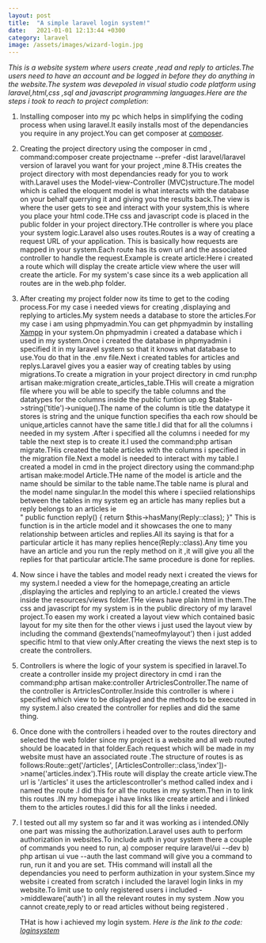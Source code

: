 ```yaml
---
layout: post
title:  "A simple laravel login system!"
date:   2021-01-01 12:13:44 +0300
category: laravel
image: /assets/images/wizard-login.jpg
---
```


_This is a website system where users create ,read and reply to articles.The users need to have an account and be logged in before they do anything in the website.The system was devepoled in visual studio code platform using laravel,html,css ,sql and javascript programming languages.Here are the steps i took to reach to project completion_:

1. Installing composer into my pc which helps in simplifying  the coding process when using laravel.It easily installs most of the dependancies you require in any project.You can get composer at [composer][comp].


2. Creating the project directory using the  composer in cmd , command:composer create projectname --prefer -dist laravel/laravel version of laravel you want for your project ,mine 8.THis creates the project directory with most dependancies ready for you to work with.Laravel uses the Model-view-Controller (MVC)structure.The model which is called the eloquent model is what interacts with the database on your behalf querrying it and giving you the results back.The view is where the user gets to see  and interact with your system,this is where you place your html code.THe css and javascript code  is placed in the public folder in your project directory.THe controller is where you place your system logic.Laravel also uses routes.Routes is a way of creating a request URL of your application. This is basically how  requests are mapped in your system.Each route has its own url and the associated controller to handle the request.Example is create article:Here i created a route which will display the create article view where the user will create the article. For my system's case since its a web application all routes are in the web.php folder.

3.  After creating my project folder  now its time to get to the coding process.For my case i needed views for creating ,displaying and replying to articles.My system needs a database to store the articles.For my case i am using phpmyadmin.You can get phpmyadmin by installing [Xampp][xam] in your system.On phpmyadmin i created a database which i  used in my system.Once i created the database in phpmyadmin i specified it in my laravel system so that it knows what database to use.You do that in the .env file.Next i created  tables for articles and replys.Laravel gives you a easier way of creating tables  by using migrations.To create a migration in your project directory in cmd run:php artisan make:migration create_articles_table.THis will create a migration file where you will be able to specify the table columns and the datatypes for the columns  inside the public funtion up.eg $table->string('title')->unique().The name of the column is title the datatype it stores is string and the unique function specifies tha each row should be unique,articles cannot have the same title.I did that for all the columns i needed in my system .After i specified all the columns i needed for my table the next step is to create it.I used the command:php artisan migrate.THis created the table articles with the columns i specified in the migration file.Next  a model is needed to interact with my  table.I  created a model in cmd in the project directory using the command:php artisan make:model Article.THe name of the model is article and the name should be similar to the table name.The table name is plural and the model name singular.In the model this where i speciied  relationships between the tables in my system eg an article has many replies but a reply belongs to an articles ie  
   " public function reply()
    {
        return $this->hasMany(Reply::class);
    }"
    This is  function is in the article model and it showcases the one to many relationship between articles and replies.All its saying is that for a particular article it has many replies hence(Reply::class).Any time you have an article and you run the reply method on it ,it will give you all the replies for that particular article.The same procedure is done for replies. 

4. Now since i have the tables and model ready next i created the views for my system.I needed a view for the homepage,creating an article ,displaying the articles and replying to an article.I created the views inside the resources/views folder.THe views have plain html in them.The css and javascript for my system  is in  the public directory of my  laravel project.To easen my work i created a layout view which contained basic layout for my site then for the other views i just used the layout view by including the command @extends('nameofmylayout') then i just added specific html to that view only.After creating the views the next step is to create the controllers.


5. Controllers is where the logic of your system is specified in laravel.To create a controller inside my project directory in cmd i ran the command:php artisan make:controller ArtriclesController.The name of the controller is ArtriclesController.Inside this controller is where i specified which view to be displayed and the methods to be executed in my system.I  also created the controller for replies and did  the same thing.  

6. Once done with the controllers i  headed over to  the routes directory and selected the web folder since my project is a website and all web routed should be loacated in that folder.Each request which will be made in my website must have an associated route .The structure of routes is as follows:Route::get('/articles', [ArticlesController::class,'index'])->name('articles.index').THis route will display the create article view.The url is '/articles' it uses the articlescontroller's method called  index and i named the route .I did this for all the routes in my system.Then in to link this routes .IN my homepage i have links like create article and i linked them to the articles routes.I did this for all the links i needed.

7. I tested out all my system so far and it was working as i intended.ONly one part was missing the authorization.Laravel uses auth to perform authorization in websites.To include auth in your system there a couple of commands you need to run,
        a) composer require laravel/ui --dev
        b) php artisan ui vue --auth 
   the last command will give you a command to run, run it and you are set.
   THis command will install all the dependancies you need to perform authization in your system.Since my website i created from scratch i included the laravel login links in my website.To limit use to only registered users i included ->middleware('auth') in all the relevant routes in my system .Now you cannot create,reply to or read articles without being registered .

   THat is how i achieved my login system. 
   _Here is the link to the code:  [loginsystem][log]_



 [comp]: https://getcomposer.org/
 [xam]: https://www.apachefriends.org/download.html
 [log]: https://github.com/RyanKenn23/laravel-login-system

